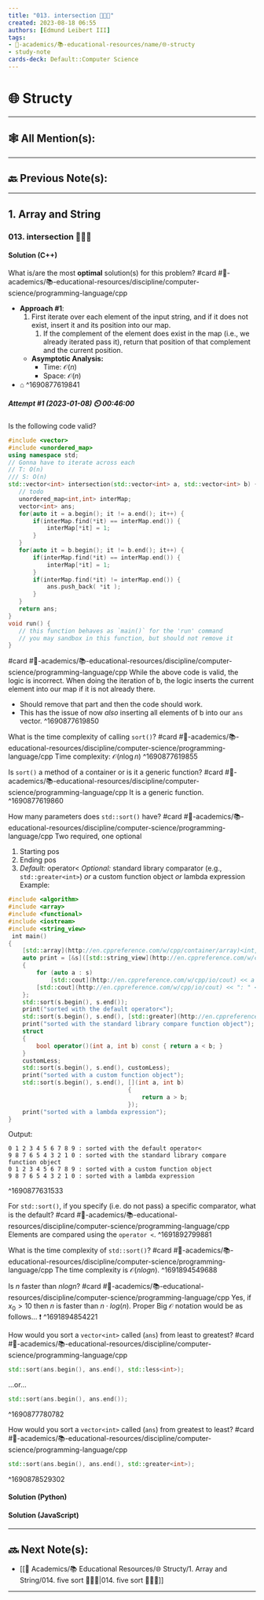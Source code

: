 ```yaml
---
title: "013. intersection 👨🏽‍💻"
created: 2023-08-18 06:55
authors: [Edmund Leibert III]
tags: 
- 🔴-academics/📚-educational-resources/name/🌐-structy
- study-note
cards-deck: Default::Computer Science
---
```


#  🌐 Structy

---

## 🕸️ All Mention(s): 

---

## 🔙 Previous Note(s):

---

## 1. Array and String

### **013. intersection 👨🏽‍💻**

#### Solution (C++)

What is/are the most **optimal** solution(s) for this problem?
#card  #🔴-academics/📚-educational-resources/discipline/computer-science/programming-language/cpp
- **Approach #1**:
	1. First iterate over each element of the input string, and if it does not exist, insert it and its position into our map.
		1. If the complement of the element does exist in the map (i.e., we already iterated pass it), return that position of that complement and the current position.
	- **Asymptotic Analysis:**
		- Time: $\mathcal{O}(n)$
		- Space: $\mathcal{O}(n)$
- ⌂
^1690877619841


##### **Attempt #1 (2023-01-08) ⏲️ 00:46:00** 

Is the following code valid? 
 ```cpp
#include <vector>  
#include <unordered_map>  
using namespace std;  
// Gonna have to iterate across each    
// T: O(n)  
/// S: O(n)  
std::vector<int> intersection(std::vector<int> a, std::vector<int> b) {  
    // todo  
    unordered_map<int,int> interMap;  
    vector<int> ans;  
    for(auto it = a.begin(); it != a.end(); it++) {  
        if(interMap.find(*it) == interMap.end()) {  
            interMap[*it] = 1;  
        }  
    }    
    for(auto it = b.begin(); it != b.end(); it++) {  
        if(interMap.find(*it) == interMap.end()) {  
            interMap[*it] = 1;  
        }  
        if(interMap.find(*it) != interMap.end()) {  
            ans.push_back( *it );  
        }  
    }  
    return ans;  
}  
void run() {  
    // this function behaves as `main()` for the 'run' command  
    // you may sandbox in this function, but should not remove it
}
```
#card  #🔴-academics/📚-educational-resources/discipline/computer-science/programming-language/cpp
While the above code is valid, the logic is incorrect. When doing the iteration of b, the logic inserts the current element into our map if it is not already there. 
- Should remove that part and then the code should work.
- This has the issue of now *also* inserting all elements of b into our `ans` vector.
^1690877619850

What is the time complexity of calling `sort()`? 
#card  #🔴-academics/📚-educational-resources/discipline/computer-science/programming-language/cpp
Time complexity: $\mathcal{O}(n \log n)$
^1690877619855

Is `sort()` a method of a container or is it a generic function? 
#card  #🔴-academics/📚-educational-resources/discipline/computer-science/programming-language/cpp
It is a generic function.
^1690877619860

How many parameters does `std::sort()` have? 
#card  #🔴-academics/📚-educational-resources/discipline/computer-science/programming-language/cpp
Two required, one optional
1. Starting pos
2. Ending pos
3. _Default:_ operator<
   *Optional:* standard library comparator (e.g., `std::greater<int>`)
     _or_ a custom function object
    _or_ lambda expression
Example:
```cpp
#include <algorithm>
#include <array>
#include <functional>
#include <iostream>
#include <string_view>
 int main()
{
    [std::array](http://en.cppreference.com/w/cpp/container/array)<int, 10> s {5, 7, 4, 2, 8, 6, 1, 9, 0, 3};
    auto print = [&s]([std::string_view](http://en.cppreference.com/w/cpp/string/basic_string_view) const rem)
    {
        for (auto a : s)
            [std::cout](http://en.cppreference.com/w/cpp/io/cout) << a << ' ';
        [std::cout](http://en.cppreference.com/w/cpp/io/cout) << ": " << rem << '\n';
    };
    std::sort(s.begin(), s.end());
    print("sorted with the default operator<");
    std::sort(s.begin(), s.end(), [std::greater](http://en.cppreference.com/w/cpp/utility/functional/greater)<int>());
    print("sorted with the standard library compare function object");
    struct
    {
        bool operator()(int a, int b) const { return a < b; }
    }
    customLess;
    std::sort(s.begin(), s.end(), customLess);
    print("sorted with a custom function object");
    std::sort(s.begin(), s.end(), [](int a, int b)
                                  {
                                      return a > b;
                                  });
    print("sorted with a lambda expression");
}
```
Output:
```
0 1 2 3 4 5 6 7 8 9 : sorted with the default operator<
9 8 7 6 5 4 3 2 1 0 : sorted with the standard library compare function object
0 1 2 3 4 5 6 7 8 9 : sorted with a custom function object
9 8 7 6 5 4 3 2 1 0 : sorted with a lambda expression
```
^1690877631533

For `std::sort()`, if you specify (i.e. do not pass) a specific comparator, what is the default?
#card #🔴-academics/📚-educational-resources/discipline/computer-science/programming-language/cpp 
Elements are compared using the `operator <`.
^1691892799881

What is the time complexity of `std::sort()`?
#card #🔴-academics/📚-educational-resources/discipline/computer-science/programming-language/cpp 
The time complexity is $\mathcal{O}(n log n)$.
^1691894549688

Is $n$ faster than $n log n$?
#card #🔴-academics/📚-educational-resources/discipline/computer-science/programming-language/cpp 
Yes, if $x_{0} > 10$ then $n$ is faster than $n\cdot log(n)$. Proper Big $\mathcal{O}$ notation would be as follows… ❗
^1691894854221

How would you sort a `vector<int>` called (`ans`) from least to greatest? 
#card  #🔴-academics/📚-educational-resources/discipline/computer-science/programming-language/cpp
```cpp
std::sort(ans.begin(), ans.end(), std::less<int>);
```
…or…
```cpp
std::sort(ans.begin(), ans.end());
```
^1690877780782

How would you sort a `vector<int>` called (`ans`) from greatest to least? 
#card  #🔴-academics/📚-educational-resources/discipline/computer-science/programming-language/cpp
```cpp
std::sort(ans.begin(), ans.end(), std::greater<int>);
```
^1690878529302

#### Solution (Python)


#### Solution (JavaScript)


---

## 🔜 Next Note(s):
- [[🔴 Academics/📚 Educational Resources/🌐 Structy/1. Array and String/014. five sort 👨🏽‍💻|014. five sort 👨🏽‍💻]]

---
